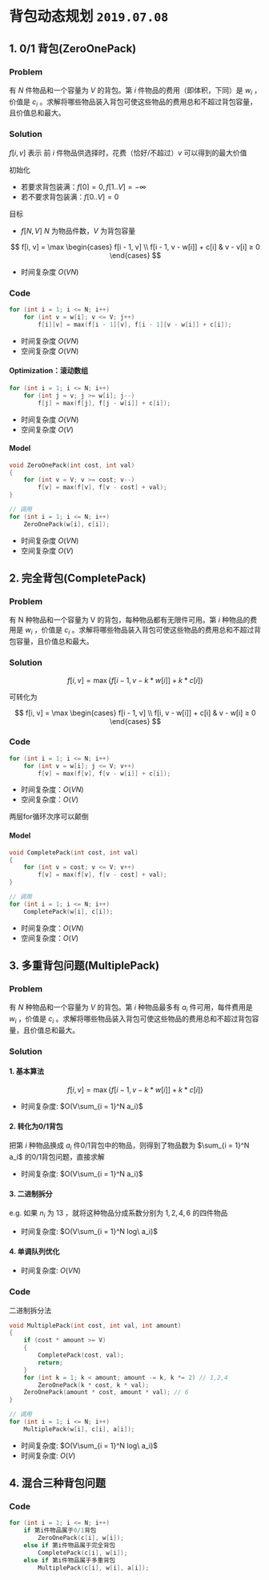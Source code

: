 # 背包动态规划 `2019.07.08`

## 1. 0/1 背包(ZeroOnePack)

### Problem

有 $N$ 件物品和一个容量为 $V$ 的背包。第 $i$ 件物品的费用（即体积，下同）是 $w_i$ ，价值是 $c_i$ 。求解将哪些物品装入背包可使这些物品的费用总和不超过背包容量，且价值总和最大。

### Solution

$f[i, v]$ 表示 前 $i$ 件物品供选择时，花费（恰好/不超过）$v$ 可以得到的最大价值

初始化

- 若要求背包装满：$f[0] = 0, f[1..V] = -∞$
- 若不要求背包装满：$f[0..V] = 0$

目标

- $f[N, V]$ $N$ 为物品件数，$V$ 为背包容量

$$
f[i, v] = \max
\begin{cases}
f[i - 1, v] \\
f[i - 1, v - w[i]] + c[i]  &  v - v[i] ≥ 0
\end{cases}
$$

- 时间复杂度 $O(VN)$

### Code

```c++
for (int i = 1; i <= N; i++)
    for (int v = w[i]; v <= V; j++)
        f[i][v] = max(f[i - 1][v], f[i - 1][v - w[i]] + c[i]);
```

- 时间复杂度 $O(VN)$
- 空间复杂度 $O(VN)$

#### Optimization：滚动数组

```c++
for (int i = 1; i <= N; i++)
    for (int j = v; j >= w[i]; j--)
        f[j] = max(f[j], f[j - w[i]] + c[i]);
```

- 时间复杂度 $O(VN)$
- 空间复杂度 $O(V)$

#### Model

```c++
void ZeroOnePack(int cost, int val)
{
    for (int v = V; v >= cost; v--)
        f[v] = max(f[v], f[v - cost] + val);
}

// 调用
for (int i = 1; i <= N; i++)
    ZeroOnePack(w[i], c[i]);
```

- 时间复杂度 $O(VN)$
- 空间复杂度 $O(V)$

## 2. 完全背包(CompletePack)

### Problem

有 N 种物品和一个容量为 V 的背包，每种物品都有无限件可用。第 $i$ 种物品的费用是 $w_i$ ，价值是 $c_i$ 。求解将哪些物品装入背包可使这些物品的费用总和不超过背包容量，且价值总和最大。

### Solution

$$
f[i, v] = \max
\{ f[i - 1, v - k * w[i]] + k * c[i] \}
$$

可转化为

$$
f[i, v] = \max
\begin{cases}
f[i - 1, v] \\
f[i, v - w[i]] + c[i]  &  v - w[i] ≥ 0
\end{cases}
$$

### Code

```c++
for (int i = 1; i <= N; i++)
    for (int v = w[i]; j <= V; v++)
        f[v] = max(f[v], f[v - w[i]] + c[i]);
```

- 时间复杂度：$O(VN)$
- 空间复杂度：$O(V)$

两层for循环次序可以颠倒

#### Model

```c++
void CompletePack(int cost, int val)
{
    for (int v = cost; v <= V; v++)
        f[v] = max(f[v], f[v - cost] + val);
}

// 调用
for (int i = 1; i <= N; i++)
    CompletePack(w[i], c[i]);
```

- 时间复杂度：$O(VN)$
- 空间复杂度：$O(V)$

## 3. 多重背包问题(MultiplePack)

### Problem

有 $N$ 种物品和一个容量为 $V$ 的背包。第 $i$ 种物品最多有 $a_i$ 件可用，每件费用是 $w_i$ ，价值是 $c_i$ 。求解将哪些物品装入背包可使这些物品的费用总和不超过背包容量，且价值总和最大。

### Solution

#### 1. 基本算法

$$
f[i, v] = \max
\{ f[i - 1, v - k * w[i]] + k * c[i] \}
$$

- 时间复杂度: $O(V\sum_{i = 1}^N a_i)$

#### 2. 转化为0/1背包

把第 $i$ 种物品换成 $a_i$ 件0/1背包中的物品，则得到了物品数为 $\sum_{i = 1}^N a_i$ 的0/1背包问题，直接求解

- 时间复杂度: $O(V\sum_{i = 1}^N a_i)$

#### 3. 二进制拆分

e.g. 如果 $n_i$ 为 $13$ ，就将这种物品分成系数分别为 $1,2,4,6$ 的四件物品

- 时间复杂度: $O(V\sum_{i = 1}^N log\ a_i)$

#### 4. 单调队列优化

- 时间复杂度: $O(VN)$

### Code

二进制拆分法

```c++
void MultiplePack(int cost, int val, int amount)
{
    if (cost * amount >= V)
    {
        CompletePack(cost, val);
        return;
    }
    for (int k = 1; k < amount; amount -= k, k *= 2) // 1,2,4
        ZeroOnePack(k * cost, k * val);
    ZeroOnePack(amount * cost, amount * val); // 6
}

// 调用
for (int i = 1; i <= N; i++)
    MultiplePack(w[i], c[i], a[i]);
```

- 时间复杂度: $O(V\sum_{i = 1}^N log\ a_i)$
- 时间复杂度: $O(V)$

## 4. 混合三种背包问题

### Code

```c++
for (int i = 1; i <= N; i++)
    if 第i件物品属于0/1背包
        ZeroOnePack(c[i], w[i]);
    else if 第i件物品属于完全背包
        CompletePack(c[i], w[i]);
    else if 第i件物品属于多重背包
        MultiplePack(c[i], w[i], a[i]);
```
